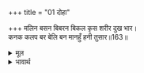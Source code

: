 +++
title = "01 दोहा"

+++
मलिन बसन बिबरन बिकल कृस शरीर दुख भार।  
कनक कलप बर बेलि बन मानहुँ हनी तुसार॥163॥  

<details><summary>मूल</summary>

मलिन बसन बिबरन बिकल कृस शरीर दुख भार।  
कनक कलप बर बेलि बन मानहुँ हनी तुसार॥163॥  
</details>

<details><summary>भावार्थ</summary>

कौसल्याजी मैले वस्त्र पहने हैं, चेहरे का रङ्ग बदला हुआ है, व्याकुल हो रही हैं, दुःख के बोझ से शरीर सूख गया है। ऐसी दिख रही हैं मानो सोने की सुन्दर कल्पलता को वन में पाला मार गया हो॥163॥  
</details>



